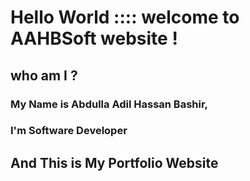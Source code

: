 # Hello World :::: welcome to AAHBSoft website !
## who am I ? 
### My Name is Abdulla Adil Hassan Bashir,
### I'm Software Developer
## And This is My Portfolio Website
